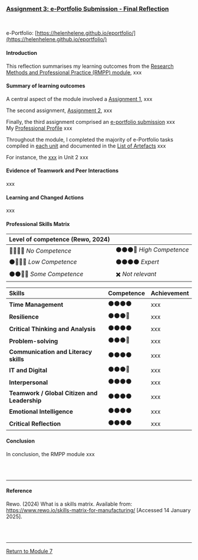 ### [Assignment 3: e-Portfolio Submission - Final Reflection](RMPP_A3.pdf)

<br>

e-Portfolio: [https://helenhelene.github.io/eportfolio/](https://helenhelene.github.io/eportfolio/)

#### Introduction
This reflection summarises my learning outcomes from the [Research Methods and Professional Practice (RMPP) module](RMPP_main.md), xxx

#### Summary of learning outcomes
A central aspect of the module involved a [Assignment 1](RMPP_A1.md), xxx

The second assignment, [Assignment 2](RMPP_A2.md), xxx

Finally, the third assignment comprised an [e-portfolio submission](https://helenhelene.github.io/eportfolio/) xxx  
My [Professional Profile](https://helenhelene.github.io/eportfolio/Aboutme.html) xxx

Throughout the module, I completed the majority of e-Portfolio tasks compiled in [each unit](RMPP_main.md) and documented in the [List of Artefacts](RMPP_ArtefactsSummary.md) xxx

For instance, the [xxx](RMPP_Unit02_Activity.md) in Unit 2 xxx 

#### Evidence of Teamwork and Peer Interactions
xxx

#### Learning and Changed Actions
xxx

#### Professional Skills Matrix

| Level of competence (Rewo, 2024) | |
| :------------------------ | :------------------------ |
| 🔘🔘🔘🔘	_No Competence_	| 	⚫⚫⚫🔘 _High Competence_ |
| ⚫🔘🔘🔘 _Low Competence_	 |	⚫⚫⚫⚫ _Expert_ |
|	⚫⚫🔘🔘 _Some Competence_	|	✖️ _Not relevant_ |


| **Skills** |	**Competence** |	**Achievement** |
| :--------- |	:-----------  |	:------------ |
| **Time Management**	| ⚫⚫⚫⚫	| xxx |
| **Resilience**	| ⚫⚫⚫🔘	| xxx |
| **Critical Thinking and Analysis** | ⚫⚫⚫⚫ |	xxx |
| **Problem-solving**	| ⚫⚫⚫🔘	| xxx |
| **Communication and Literacy skills**	|	⚫⚫⚫⚫	| xxx |
| **IT and Digital**		| ⚫⚫⚫🔘	| xxx |
| **Interpersonal**	|  ⚫⚫⚫⚫	| xxx |
| **Teamwork / Global Citizen and Leadership** |	⚫⚫⚫⚫	| xxx |
| **Emotional Intelligence** |	⚫⚫⚫⚫	| xxx |
| **Critical Reflection** |	⚫⚫⚫⚫	| xxx |

#### Conclusion
In conclusion, the RMPP module xxx

<br><br>

---

#### Reference
Rewo. (2024) What is a skills matrix. Available from: https://www.rewo.io/skills-matrix-for-manufacturing/ [Accessed 14 January 2025].   

<br><br>

---

[Return to Module 7](RMPP_main.md)
